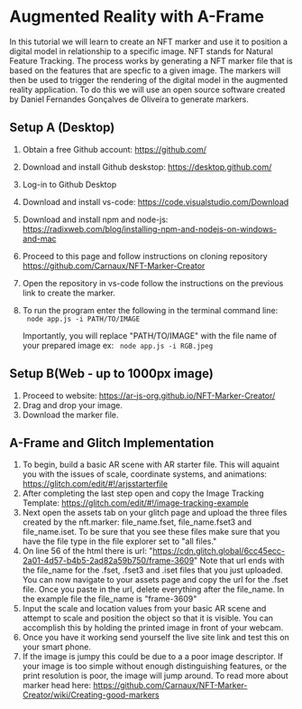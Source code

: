 # Augmented Reality with A-Frame

In this tutorial we will learn to create an NFT marker and use it to position a digital model in relationship to a specific image.  NFT stands for Natural Feature Tracking. The process works by generating a NFT marker file that is based on the features that are specfic to a given image. The markers will then be used to trigger the rendering of the digital model in the augmented reality application. To do this we will use an open source software created by Daniel Fernandes Gonçalves de Oliveira to generate markers. 

## Setup A (Desktop)
1. Obtain a free Github account: https://github.com/
2. Download and install Github deskstop: https://desktop.github.com/
3. Log-in to Github Desktop
4. Download and install vs-code:  https://code.visualstudio.com/Download
5. Download and install npm and node-js: https://radixweb.com/blog/installing-npm-and-nodejs-on-windows-and-mac
6. Proceed to this page and follow instructions on cloning repository https://github.com/Carnaux/NFT-Marker-Creator
7. Open the repository in vs-code follow the instructions on the previous link to create the marker. 
8. To run the program enter the following in the terminal command line:   
    ` node app.js -i PATH/TO/IMAGE`

    Importantly, you will replace "PATH/TO/IMAGE" with the file name of your prepared image ex:
    ` node app.js -i RGB.jpeg`


## Setup B(Web - up to 1000px image)

1. Proceed to website:  https://ar-js-org.github.io/NFT-Marker-Creator/
2. Drag and drop your image.
3. Download the marker file.

## A-Frame and Glitch Implementation
1. To begin, build a basic AR scene with AR starter file. This will aquaint you with the issues of scale, coordinate systems, and animations: https://glitch.com/edit/#!/arjsstarterfile
2. After completing the last step open and copy the Image Tracking Template:  https://glitch.com/edit/#!/image-tracking-example
3. Next open the assets tab on your glitch page and upload the three files created by the nft.marker:  file_name.fset, file_name.fset3 and file_name.iset.  To be sure that you see these files make sure that you have the file type in the file explorer set to "all files."
4. On line 56 of the html there is url: "https://cdn.glitch.global/6cc45ecc-2a01-4d57-b4b5-2ad82a59b750/frame-3609" Note that url ends with the file_name for the .fset, .fset3 and .iset files that you just uploaded.  You can now navigate to your assets page and copy the url for the .fset file. Once you paste in the url, delete everything after the file_name.  In the example file the file_name is "frame-3609"
5. Input the scale and location values from your basic AR scene and attempt to scale and position the object so that it is visible. You can accomplish this by holding the printed image in front of your webcam.  
6. Once you have it working send yourself the live site link and test this on your smart phone.
7. If the image is jumpy this could be due to a a poor image descriptor.  If your image is too simple without enough distinguishing features, or the print resolution is poor, the image will jump around. To read more about marker head here: https://github.com/Carnaux/NFT-Marker-Creator/wiki/Creating-good-markers
